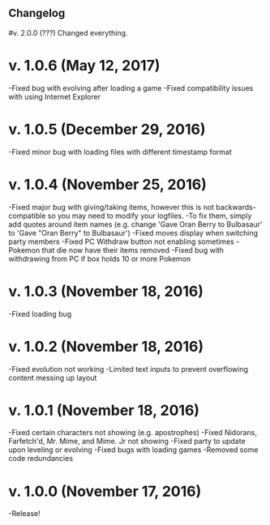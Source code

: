 ## Changelog

#v. 2.0.0 (???)
Changed everything.

# v. 1.0.6 (May 12, 2017)
-Fixed bug with evolving after loading a game
-Fixed compatibility issues with using Internet Explorer

# v. 1.0.5 (December 29, 2016)
-Fixed minor bug with loading files with different timestamp format

# v. 1.0.4 (November 25, 2016)
-Fixed major bug with giving/taking items, however this is not backwards-compatible so you may need to modify your logfiles.
	-To fix them, simply add quotes around item names (e.g. change 'Gave Oran Berry to Bulbasaur' to 'Gave "Oran Berry" to Bulbasaur')
-Fixed moves display when switching party members
-Fixed PC Withdraw button not enabling sometimes
-Pokemon that die now have their items removed
-Fixed bug with withdrawing from PC if box holds 10 or more Pokemon

# v. 1.0.3 (November 18, 2016)
-Fixed loading bug

# v. 1.0.2 (November 18, 2016)
-Fixed evolution not working
-Limited text inputs to prevent overflowing content messing up layout

# v. 1.0.1 (November 18, 2016)
-Fixed certain characters not showing (e.g. apostrophes)
-Fixed Nidorans, Farfetch'd, Mr. Mime, and Mime. Jr not showing
-Fixed party to update upon leveling or evolving
-Fixed bugs with loading games
-Removed some code redundancies

# v. 1.0.0 (November 17, 2016)
-Release!
